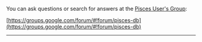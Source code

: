 You can ask questions or search for answers at the [Pisces User's Group](https://groups.google.com/forum/#!forum/pisces-db):

[https://groups.google.com/forum/#!forum/pisces-db](https://groups.google.com/forum/#!forum/pisces-db)

---------------------------------------------------------------------------------------------


<iframe id="forum_embed"
  src="javascript:void(0)"
  scrolling="no"
  frameborder="0"
  width="900"
  height="700">
</iframe>
<script type="text/javascript">
  document.getElementById('forum_embed').src =
     'https://groups.google.com/forum/embed/?place=forum/pisces-db'
     + '&showsearch=true&showpopout=true&showtabs=false'
     + '&parenturl=' + encodeURIComponent(window.location.href);
</script>

